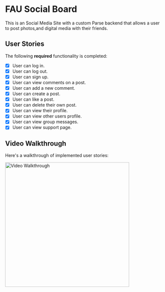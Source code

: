 # FAU Social Board

This is an Social Media Site with a custom Parse backend that allows a user to post photos,and digital media with their friends.

## User Stories

The following **required** functionality is completed:

- [x] User can log in.
- [x] User can log out.
- [x] User can sign up.
- [x] User can view comments on a post.
- [x] User can add a new comment.
- [x] User can create a post.
- [x] User can like a post.
- [x] User can delete their own post.
- [x] User can view their profile.
- [x] User can view other users profile.
- [x] User can view group messages.
- [x] User can view support page.

## Video Walkthrough

Here's a walkthrough of implemented user stories:

<img src='https://www.youtube.com/watch?v=W2SnQGOpia4' title='Video Walkthrough' width=400 height=400 alt='Video Walkthrough' />

